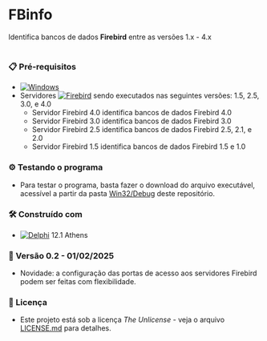 # FBinfo 

Identifica bancos de dados **Firebird** entre as versões 1.x - 4.x
<br/>
<br/>
### 📋 Pré-requisitos

*  [![Windows](https://img.shields.io/badge/Windows-0078D6?style=for-the-badge&logo=windows&logoColor=white)](https://www.microsoft.com/windows/)
*  Servidores [![Firebird](https://img.shields.io/badge/-Firebird-F25225?style=flat)](https://www.firebirdsql.org/) sendo executados nas seguintes versões: 1.5, 2.5, 3.0, e 4.0
   * Servidor Firebird 4.0 identifica bancos de dados Firebird 4.0
   * Servidor Firebird 3.0 identifica bancos de dados Firebird 3.0
   * Servidor Firebird 2.5 identifica bancos de dados Firebird 2.5, 2.1, e 2.0
   * Servidor Firebird 1.5 identifica bancos de dados Firebird 1.5 e 1.0
    

### ⚙️ Testando o programa

* Para testar o programa, basta fazer o download do arquivo executável, acessível a partir da pasta [Win32/Debug](https://github.com/laertemjr/FBinfo/tree/main/Win32/Debug) deste repositório.


### 🛠️ Construído com

* [![Delphi](https://img.shields.io/badge/-Delphi-E62431?logo=delphi&logoColor=white&style=plastic)](https://www.embarcadero.com/br/products/delphi) 12.1 Athens


### 📌 Versão 0.2 - 01/02/2025

*  Novidade: a configuração das portas de acesso aos servidores Firebird podem ser feitas com flexibilidade.


### 📄 Licença

* Este projeto está sob a licença *The Unlicense* - veja o arquivo [LICENSE.md](https://github.com/laertemjr/FBinfo/blob/main/LICENSE.md) para detalhes.
